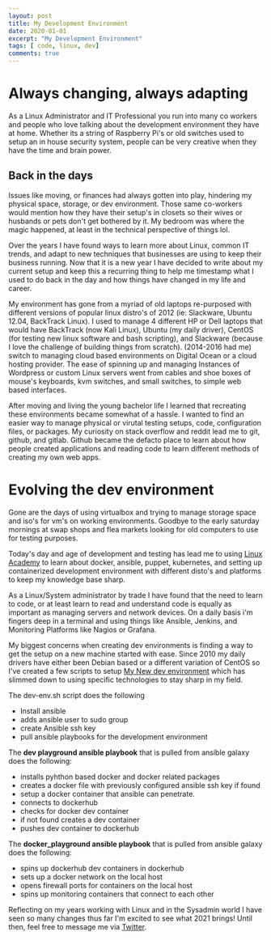 ```yaml
---
layout: post
title: My Development Environment
date: 2020-01-01
excerpt: "My Development Environment"
tags: [ code, linux, dev]
comments: true
---
```

# Always changing, always adapting

As a Linux Administrator and IT Professional you run into many co workers and people
who love talking about the development environment they have at home.
Whether its a string of Raspberry Pi's or old switches used to setup an in house
security system, people can be very creative when they have the time and brain power.

## Back in the days
Issues like moving, or finances had always gotten into play, hindering my physical space, storage, or dev environment. Those same co-workers would mention how they have their setup's in closets so their wives or husbands or pets don't get bothered by it. My bedroom was where the magic happened, at least in the technical perspective of things lol.  

Over the years I have found ways to learn more about Linux, common IT trends, and
adapt to new techniques that businesses are using to keep their business running. Now that it is a new year I have decided to write about my current setup and keep this a recurring thing to help me timestamp what I used to do back in the day and how things have changed in my life and career.

My environment has gone from a myriad of old laptops re-purposed with different versions
of popular linux distro's of 2012 (ie: Slackware, Ubuntu 12.04, BackTrack Linux). I used to manage 4 different HP or Dell laptops that would have BackTrack (now Kali Linux), Ubuntu (my daily driver), CentOS (for testing new linux software and bash scripting), and Slackware (because I love the challenge of building things from scratch). (2014-2016 had me) switch to managing cloud based environments on Digital Ocean or a cloud hosting provider. The ease of spinning up and managing Instances of Wordpress or custom Linux servers went from cables and shoe boxes of mouse's keyboards, kvm switches, and small switches, to simple web based interfaces.

After moving and living the young bachelor life I learned that recreating these environments became somewhat of a hassle. I wanted to find an easier way to manage physical or virutal testing setups, code, configuration files, or packages. My curiosity on stack overflow and reddit lead me to git, github, and gitlab. Github became the defacto place to learn about how people created applications and reading code to learn different methods of creating my own web apps.


# Evolving the dev environment
Gone are the days of using virtualbox and trying to manage storage space
and iso's for vm's on working environments. Goodbye to the early saturday mornings at swap shops and flea markets looking for old computers to use for testing purposes.

Today's day and age of development and testing has lead me to using [Linux Academy](https://linuxacademy.com/refer?0a4e1de180bbe1521eba10410d5e4f9f ) to learn about docker, ansible, puppet, kubernetes, and setting up containerized development environment with different disto's and platforms to keep my knowledge base sharp.

As a Linux/System administrator by trade I have found that the need to learn to code, or at least learn to read and understand code is equally as important as managing servers and network devices. On a daily basis i'm fingers deep in a terminal and using things like Ansible, Jenkins, and Monitoring Platforms like Nagios or Grafana.

My biggest concerns when creating dev environments is finding a way to get the setup on a new machine started with ease. Since 2010 my daily drivers have either been Debian based or a different variation of CentOS so I've created a few scripts to setup [My New dev environment](https://github.com/tmeralus/dev-environment-setup/blob/master/dev-env.sh) which has slimmed down to using specific technologies to stay sharp in my field.

The dev-env.sh script does the following
* Install ansible
* adds ansible user to sudo group
* create Ansible ssh key
* pull ansible playbooks for the development environment

The **dev playground ansible playbook** that is pulled from ansible galaxy
does the following:

- installs pyhthon based docker and docker related packages
- creates a docker file with previously configured ansible ssh key if found
- setup a docker container that ansible can penetrate.
- connects to dockerhub
- checks for docker dev container
- if not found creates a dev container
- pushes dev container to dockerhub

The **docker_playground ansible playbook**  that is pulled from ansible galaxy
does the following:

- spins up dockerhub dev containers in dockerhub
- sets up a docker network on the local host
- opens firewall ports for containers on the local host  
- spins up monitoring containers that connect to each other

 Reflecting on my years working with Linux and in the Sysadmin world I have seen so many changes thus far I'm excited to see what 2021 brings! Until then, feel free to message me via [Twitter](https://twitter.com/TechGameTeddy).
